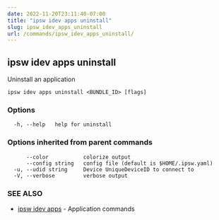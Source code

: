```yaml
---
date: 2022-11-20T23:11:40-07:00
title: "ipsw idev apps uninstall"
slug: ipsw_idev_apps_uninstall
url: /commands/ipsw_idev_apps_uninstall/
---
```

## ipsw idev apps uninstall

Uninstall an application

```
ipsw idev apps uninstall <BUNDLE_ID> [flags]
```

### Options

```
  -h, --help   help for uninstall
```

### Options inherited from parent commands

```
      --color           colorize output
      --config string   config file (default is $HOME/.ipsw.yaml)
  -u, --udid string     Device UniqueDeviceID to connect to
  -V, --verbose         verbose output
```

### SEE ALSO

* [ipsw idev apps](/cmd/ipsw_idev_apps/)	 - Application commands

